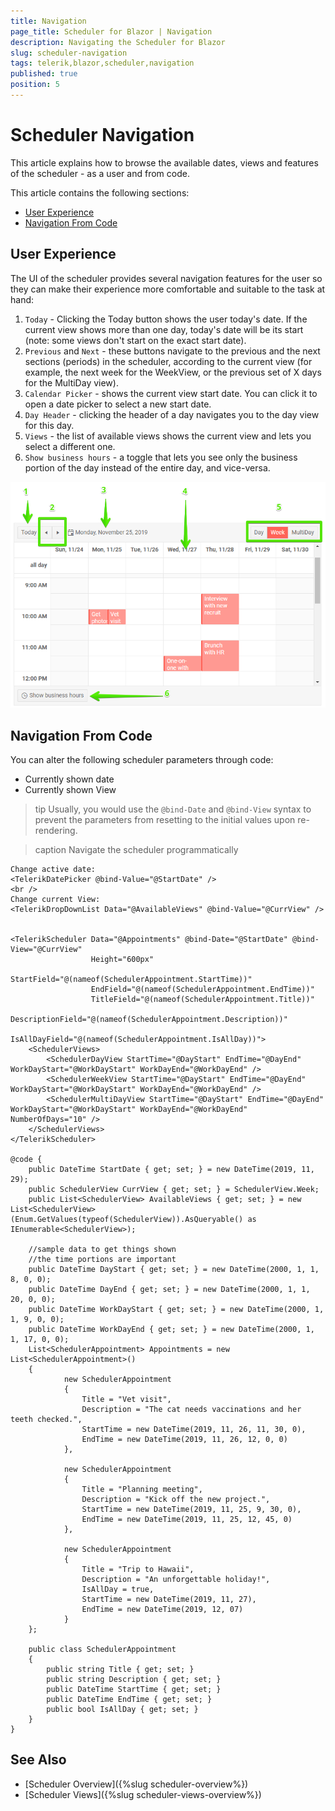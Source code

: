 ```yaml
---
title: Navigation
page_title: Scheduler for Blazor | Navigation
description: Navigating the Scheduler for Blazor
slug: scheduler-navigation
tags: telerik,blazor,scheduler,navigation
published: true
position: 5
---
```


# Scheduler Navigation

This article explains how to browse the available dates, views and features of the scheduler - as a user and from code.

This article contains the following sections:

* [User Experience](#user-experience)
* [Navigation From Code](#navigation-from-code)

## User Experience

The UI of the scheduler provides several navigation features for the user so they can make their experience more comfortable and suitable to the task at hand:

1. `Today` - Clicking the Today button shows the user today's date. If the current view shows more than one day, today's date will be its start (note: some views don't start on the exact start date).
1. `Previous` and `Next` - these buttons navigate to the previous and the next sections (periods) in the scheduler, according to the current view (for example, the next week for the WeekView, or the previous set of X days for the MultiDay view).
1. `Calendar Picker` - shows the current view start date. You can click it to open a date picker to select a new start date.
1. `Day Header` - clicking the header of a day navigates you to the day view for this day.
1. `Views` - the list of available views shows the current view and lets you select a different one.
1. `Show business hours` - a toggle that lets you see only the business portion of the day instead of the entire day, and vice-versa. 

![](images/scheduler-user-navigation.png)

## Navigation From Code

You can alter the following scheduler parameters through code:

* Currently shown date
* Currently shown View

>tip Usually, you would use the `@bind-Date` and `@bind-View` syntax to prevent the parameters from resetting to the initial values upon re-rendering.

>caption Navigate the scheduler programmatically

````CSHTML
Change active date:
<TelerikDatePicker @bind-Value="@StartDate" />
<br />
Change current View:
<TelerikDropDownList Data="@AvailableViews" @bind-Value="@CurrView" />


<TelerikScheduler Data="@Appointments" @bind-Date="@StartDate" @bind-View="@CurrView"
                  Height="600px"
                  StartField="@(nameof(SchedulerAppointment.StartTime))"
                  EndField="@(nameof(SchedulerAppointment.EndTime))"
                  TitleField="@(nameof(SchedulerAppointment.Title))"
                  DescriptionField="@(nameof(SchedulerAppointment.Description))"
                  IsAllDayField="@(nameof(SchedulerAppointment.IsAllDay))">
    <SchedulerViews>
        <SchedulerDayView StartTime="@DayStart" EndTime="@DayEnd" WorkDayStart="@WorkDayStart" WorkDayEnd="@WorkDayEnd" />
        <SchedulerWeekView StartTime="@DayStart" EndTime="@DayEnd" WorkDayStart="@WorkDayStart" WorkDayEnd="@WorkDayEnd" />
        <SchedulerMultiDayView StartTime="@DayStart" EndTime="@DayEnd" WorkDayStart="@WorkDayStart" WorkDayEnd="@WorkDayEnd" NumberOfDays="10" />
    </SchedulerViews>
</TelerikScheduler>

@code {
    public DateTime StartDate { get; set; } = new DateTime(2019, 11, 29);
    public SchedulerView CurrView { get; set; } = SchedulerView.Week;
    public List<SchedulerView> AvailableViews { get; set; } = new List<SchedulerView>(Enum.GetValues(typeof(SchedulerView)).AsQueryable() as IEnumerable<SchedulerView>);

    //sample data to get things shown
    //the time portions are important
    public DateTime DayStart { get; set; } = new DateTime(2000, 1, 1, 8, 0, 0);
    public DateTime DayEnd { get; set; } = new DateTime(2000, 1, 1, 20, 0, 0);
    public DateTime WorkDayStart { get; set; } = new DateTime(2000, 1, 1, 9, 0, 0);
    public DateTime WorkDayEnd { get; set; } = new DateTime(2000, 1, 1, 17, 0, 0);
    List<SchedulerAppointment> Appointments = new List<SchedulerAppointment>()
    {
            new SchedulerAppointment
            {
                Title = "Vet visit",
                Description = "The cat needs vaccinations and her teeth checked.",
                StartTime = new DateTime(2019, 11, 26, 11, 30, 0),
                EndTime = new DateTime(2019, 11, 26, 12, 0, 0)
            },

            new SchedulerAppointment
            {
                Title = "Planning meeting",
                Description = "Kick off the new project.",
                StartTime = new DateTime(2019, 11, 25, 9, 30, 0),
                EndTime = new DateTime(2019, 11, 25, 12, 45, 0)
            },

            new SchedulerAppointment
            {
                Title = "Trip to Hawaii",
                Description = "An unforgettable holiday!",
                IsAllDay = true,
                StartTime = new DateTime(2019, 11, 27),
                EndTime = new DateTime(2019, 12, 07)
            }
    };

    public class SchedulerAppointment
    {
        public string Title { get; set; }
        public string Description { get; set; }
        public DateTime StartTime { get; set; }
        public DateTime EndTime { get; set; }
        public bool IsAllDay { get; set; }
    }
}
````

## See Also

* [Scheduler Overview]({%slug scheduler-overview%})
* [Scheduler Views]({%slug scheduler-views-overview%})


